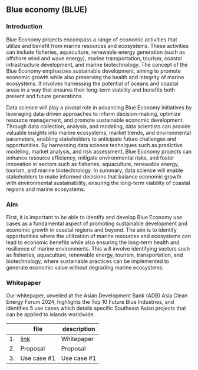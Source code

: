 ## Blue economy (BLUE)

### Introduction
Blue Economy projects encompass a range of economic activities that utilize and benefit from marine resources and ecosystems. These activities can include fisheries, aquaculture, renewable energy generation (such as offshore wind and wave energy), marine transportation, tourism, coastal infrastructure development, and marine biotechnology. The concept of the Blue Economy emphasizes sustainable development, aiming to promote economic growth while also preserving the health and integrity of marine ecosystems. It involves harnessing the potential of oceans and coastal areas in a way that ensures their long-term viability and benefits both present and future generations.

Data science will play a pivotal role in advancing Blue Economy initiatives by leveraging data-driven approaches to inform decision-making, optimize resource management, and promote sustainable economic development. Through data collection, analysis, and modeling, data scientists can provide valuable insights into marine ecosystems, market trends, and environmental parameters, enabling stakeholders to anticipate future challenges and opportunities. By harnessing data science techniques such as predictive modeling, market analysis, and risk assessment, Blue Economy projects can enhance resource efficiency, mitigate environmental risks, and foster innovation in sectors such as fisheries, aquaculture, renewable energy, tourism, and marine biotechnology. In summary, data science will enable stakeholders to make informed decisions that balance economic growth with environmental sustainability, ensuring the long-term viability of coastal regions and marine ecosystems.

### Aim 
First, it is important to be able to identify and develop Blue Economy use cases as a fundamental aspect of promoting sustainable development and economic growth in coastal regions and beyond. The aim is to identify opportunities where the utilization of marine resources and ecosystems can lead to economic benefits while also ensuring the long-term health and resilience of marine environments. This will involve identifying sectors such as fisheries, aquaculture, renewable energy, tourism, transportation, and biotechnology, where sustainable practices can be implemented to generate economic value without degrading marine ecosystems. 

### Whitepaper
Our whitepaper, unveiled at the Asian Development Bank (ADB) Asia Clean Energy Forum 2024, highlights the Top 10 Future Blue Industries, and identifies 5 use cases which details specific Southeast Asian projects that can be applied to islands worldwide. 



|   | file                          | description                    |
|---|-------------------------------|--------------------------------|
|1. | [link](https://insights.aboitizdatainnovation.com/future-blue-economies-white-paper) | Whitepaper |
|2. | Proposal | Proposal |
|3. | Use case #1 | Use case #1 |
